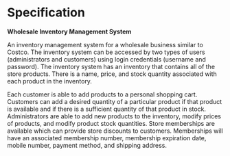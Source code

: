 ﻿# Specification

**Wholesale Inventory Management System**

An inventory management system for a wholesale business similar to Costco. The inventory system can be accessed by two types of users (administrators and customers) using login credentials (username and password). The inventory system has an inventory that contains all of the store products. There is a name, price, and stock quantity associated with each product in the inventory.

Each customer is able to add products to a personal shopping cart. Customers can add a desired quantity of a particular product if that product is available and if there is a sufficient quantity of that product in stock. Administrators are able to add new products to the inventory, modify prices of products, and modify product stock quantities. Store memberships are available which can provide store discounts to customers. Memberships will have an associated membership number, membership expiration date, mobile number, payment method, and shipping address.
